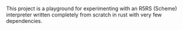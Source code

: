This project is a playground for experimenting with an R5RS (Scheme) interpreter
written completely from scratch in rust with very few dependencies.